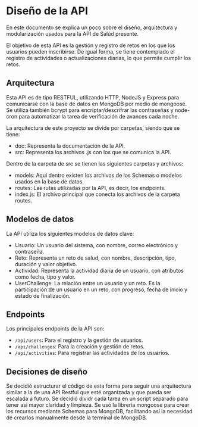 # Diseño de la API

En este documento se explica un poco sobre el diseño, arquitectura y modularización usados para la API de Salúd presente.

El objetivo de esta API es la gestión y registro de retos en los que los usuarios pueden inscribirse. De igual forma, se tiene contemplado el registro de actividades o actualizaciones diarias, lo que permite cumplir los retos.

## Arquitectura

Esta API es de tipo RESTFUL, utilizando HTTP, NodeJS y Express para comunicarse con la base de datos en MongoDB por medio de mongoose. Se utiliza también bcrypt para encriptar/descrifrar las contraseñas y node-cron para automatizar la tarea de verificación de avances cada noche.

La arquitectura de este proyecto se divide por carpetas, siendo que se tiene:

 - doc: Representa la documentación de la API.
 - src: Representa los archivos .js con los que se comunica la API.

Dentro de la carpeta de src se tienen las siguientes carpetas y archivos:

 - models: Aquí dentro existen los archivos de los Schemas o modelos usados en la base de datos. 
 - routes: Las rutas utilizadas por la API, es decir, los endpoints.
 - index.js: El archivo principal que conecta los archivos de la carpeta routes.

## Modelos de datos

La API utiliza los siguientes modelos de datos clave:

- Usuario: Un usuario del sistema, con nombre, correo electrónico y contraseña.
- Reto: Representa un reto de salud, con nombre, descripción, tipo, duración y valor objetivo.
- Actividad: Representa la actividad diaria de un usuario, con atributos como fecha, tipo y valor.
- UserChallenge: La relación entre un usuario y un reto. Es la participación de un usuario en un reto, con progreso, fecha de inicio y estado de finalización.

## Endpoints

Los principales endpoints de la API son:

- `/api/users`: Para el registro y la gestión de usuarios.
- `/api/challenges`: Para la creación y gestión de retos.
- `/api/activities`: Para registrar las actividades de los usuarios.

## Decisiones de diseño

Se decidió estructurar el código de esta forma para seguir una arquitectura similar a la de una API Restful que esté organizada y que pueda ser escalada a futuro. Se decidió dividr cada tarea en un script separado para tener así mayor claridad y limpieza. Se usó la librería mongoose para crear los recursos mediante Schemas para MongoDB, facilitando así la necesidad de crearlos manualmente desde la terminal de MongoDB.